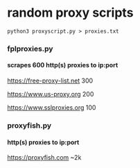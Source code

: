 # random proxy scripts

`python3 proxyscript.py > proxies.txt`

### fplproxies.py
#### scrapes 600 http(s) proxies to ip:port

https://free-proxy-list.net 300

https://www.us-proxy.org 200

https://www.sslproxies.org 100

### proxyfish.py
#### http(s) proxies to ip:port

https://proxyfish.com ~2k
